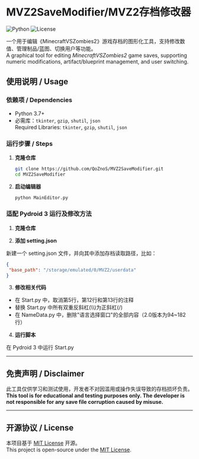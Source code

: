 # MVZ2SaveModifier/MVZ2存档修改器

![Python](https://img.shields.io/badge/Python-3.7%2B-blue?logo=python)
![License](https://img.shields.io/badge/License-MIT-green)

一个用于编辑《MinecraftVSZombies2》游戏存档的图形化工具，支持修改数值、管理制品/蓝图、切换用户等功能。  
A graphical tool for editing *MinecraftVSZombies2* game saves, supporting numeric modifications, artifact/blueprint management, and user switching.


## 使用说明 / Usage

### 依赖项 / Dependencies
- Python 3.7+
- 必需库：`tkinter`, `gzip`, `shutil`, `json`  
  Required Libraries: `tkinter`, `gzip`, `shutil`, `json`

### 运行步骤 / Steps
1. **克隆仓库**  
   ```bash
   git clone https://github.com/QoZnoS/MVZ2SaveModifier.git
   cd MVZ2SaveModifier
   ```

2. **启动编辑器**  
   ```bash
   python MainEditor.py
   ```

### 适配 Pydroid 3 运行及修改方法
1. **克隆仓库**

2. **添加 setting.json**

新建一个 setting.json 文件，并向其中添加存档读取路径，比如：
   ```json
   {
    "base_path": "/storage/emulated/0/MVZ2/userdata"
   }
   ```

3. **修改相关代码**
- 在 Start.py 中，取消第5行，第12行和第13行的注释
- 替换 Start.py 中所有双重反斜杠(\\\\)为正斜杠(/)
- 在 NameData.py 中，删除"语言选择窗口"的全部内容（2.0版本为94~182行）

4. **运行脚本**

在 Pydroid 3 中运行 Start.py

---

## 免责声明 / Disclaimer

此工具仅供学习和测试使用，开发者不对因滥用或操作失误导致的存档损坏负责。  
**This tool is for educational and testing purposes only. The developer is not responsible for any save file corruption caused by misuse.**

---

## 开源协议 / License

本项目基于 [MIT License](LICENSE) 开源。  
This project is open-source under the [MIT License](LICENSE).
